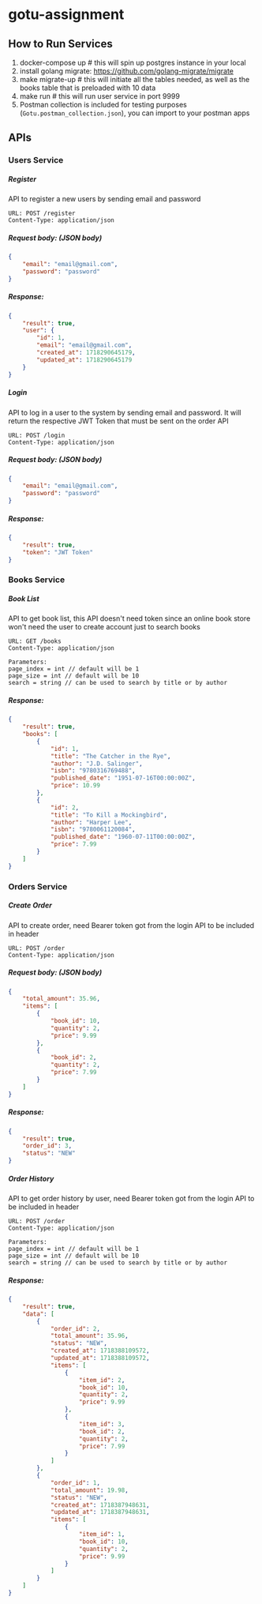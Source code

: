 # gotu-assignment

## How to Run Services
1. docker-compose up # this will spin up postgres instance in your local
2. install golang migrate: https://github.com/golang-migrate/migrate
3. make migrate-up # this will initiate all the tables needed, as well as the books table that is preloaded with 10 data
4. make run # this will run user service in port 9999
5. Postman collection is included for testing purposes (`Gotu.postman_collection.json`), you can import to your postman apps

## APIs
### Users Service
##### Register
API to register a new users by sending email and password

```
URL: POST /register
Content-Type: application/json
```
##### Request body: (JSON body)
```json
{
    "email": "email@gmail.com",
    "password": "password"
}
```
##### Response:
```json
{
    "result": true,
    "user": {
        "id": 1,
        "email": "email@gmail.com",
        "created_at": 1718290645179,
        "updated_at": 1718290645179
    }
}
```

##### Login
API to log in a user to the system by sending email and password. It will return the respective JWT Token that must be sent on the order API

```
URL: POST /login
Content-Type: application/json
```
##### Request body: (JSON body)
```json
{
    "email": "email@gmail.com",
    "password": "password"
}
```
##### Response:
```json
{
    "result": true,
    "token": "JWT Token"
}
```

### Books Service
##### Book List
API to get book list, this API doesn't need token since an online book store won't need the user to create account just to search books

```
URL: GET /books
Content-Type: application/json
```
```
Parameters:
page_index = int // default will be 1
page_size = int // default will be 10
search = string // can be used to search by title or by author
```
##### Response:
```json
{
    "result": true,
    "books": [
        {
            "id": 1,
            "title": "The Catcher in the Rye",
            "author": "J.D. Salinger",
            "isbn": "9780316769488",
            "published_date": "1951-07-16T00:00:00Z",
            "price": 10.99
        },
        {
            "id": 2,
            "title": "To Kill a Mockingbird",
            "author": "Harper Lee",
            "isbn": "9780061120084",
            "published_date": "1960-07-11T00:00:00Z",
            "price": 7.99
        }
    ]
}
```


### Orders Service
##### Create Order
API to create order, need Bearer token got from the login API to be included in header

```
URL: POST /order
Content-Type: application/json
```
##### Request body: (JSON body)
```json
{
    "total_amount": 35.96,
    "items": [
        {
            "book_id": 10,
            "quantity": 2,
            "price": 9.99
        },
        {
            "book_id": 2,
            "quantity": 2,
            "price": 7.99
        }
    ]
}
```
##### Response:
```json
{
    "result": true,
    "order_id": 3,
    "status": "NEW"
}
```

##### Order History
API to get order history by user, need Bearer token got from the login API to be included in header

```
URL: POST /order
Content-Type: application/json
```
```
Parameters:
page_index = int // default will be 1
page_size = int // default will be 10
search = string // can be used to search by title or by author
```
##### Response:
```json
{
    "result": true,
    "data": [
        {
            "order_id": 2,
            "total_amount": 35.96,
            "status": "NEW",
            "created_at": 1718388109572,
            "updated_at": 1718388109572,
            "items": [
                {
                    "item_id": 2,
                    "book_id": 10,
                    "quantity": 2,
                    "price": 9.99
                },
                {
                    "item_id": 3,
                    "book_id": 2,
                    "quantity": 2,
                    "price": 7.99
                }
            ]
        },
        {
            "order_id": 1,
            "total_amount": 19.98,
            "status": "NEW",
            "created_at": 1718387948631,
            "updated_at": 1718387948631,
            "items": [
                {
                    "item_id": 1,
                    "book_id": 10,
                    "quantity": 2,
                    "price": 9.99
                }
            ]
        }
    ]
}
```